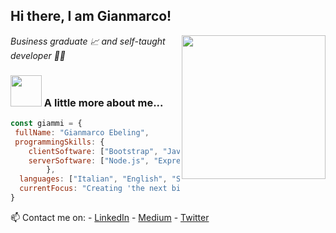 <h2> Hi there, I am Gianmarco!</h2>
<img align='right' src="https://media.giphy.com/media/HEPwfdu6T6svpPE1eN/giphy.gif" width="230" eight="230">
<p><em>Business graduate 📈 and self-taught developer 👨‍💻</em></p>


### <img src="https://media.giphy.com/media/cmCEsJZHYBPels360q/giphy.gif" width="50"> A little more about me...  

```javascript
const giammi = {
 fullName: "Gianmarco Ebeling",
 programmingSkills: {
    clientSoftware: ["Bootstrap", "JavaScript", "JSON", "React", "Redux"],
    serverSoftware: ["Node.js", "Express.js", "MongoDB", "Firebase"]
        },
  languages: ["Italian", "English", "Spanish"],
  currentFocus: "Creating 'the next big thing' "
}
```

📫 Contact me on: 
    - [LinkedIn](https://www.linkedin.com/in/gianmarco-ebeling-856020135/) 
    - [Medium](https://ebelinggianmarco.medium.com/) 
    - [Twitter](https://twitter.com/Jj_Ebeling)

